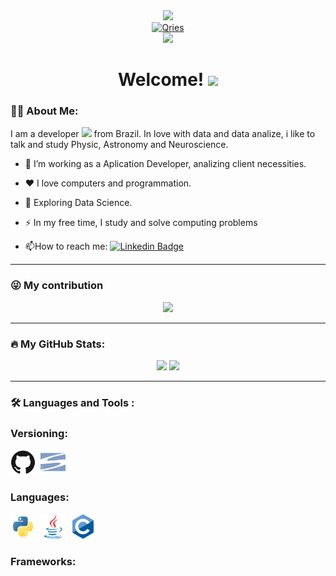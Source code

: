 <div id="header" align="center">
    <img src="https://media.giphy.com/media/fVPR3NSqLjVQFEPmP8/giphy.gif" width="200"/>
    <div id="badges">
        <a href="https://br.linkedin.com/in/barbara-m-7b6098126?trk=people-guest_people_search-card"><img alt="Qries" src="https://img.shields.io/badge/LinkedIn-0077B5?style=for-the-badge&logo=linkedin&logoColor=white"></a>
    </div>
    <img src="https://visitor-badge.glitch.me/badge?page_id=https://github.com/Minji0h/Minji0h/"/>
    <h1> Welcome! <img src="https://media.giphy.com/media/hvRJCLFzcasrR4ia7z/giphy.gif" width="30"/></h1>
</div>

### :woman_technologist: About Me:

I am a developer <img src="https://media.giphy.com/media/WUlplcMpOCEmTGBtBW/giphy.gif" width="30"> from Brazil. In love with data and data analize, i like to talk and study Physic, Astronomy and Neuroscience.


- :telescope: I’m working as a Aplication Developer, analizing client necessities.

- :heart: I love computers and programmation.

- :seedling: Exploring Data Science.

- :zap: In my free time, I study and solve computing problems

- :mailbox:How to reach me: [![Linkedin Badge](https://img.shields.io/badge/-Barbara-blue?style=flat&logo=Linkedin&logoColor=white)]("https://br.linkedin.com/in/barbara-m-7b6098126?trk=people-guest_people_search-card")

****
### :stuck_out_tongue_winking_eye: My contribution
<div align="center">
  
  <img height="150em" src="http://github-readme-streak-stats.herokuapp.com?user=Minji0h&theme=tokyonight&date_format=M%20j%5B%2C%20Y%5D&hide_border=true" />

</div>

****
### :fire: My GitHub Stats:
<div align="center">
<img height="150em" src="https://github-readme-stats.vercel.app/api?username=Minji0h&show_icons=true&hide_border=true&&count_private=true&include_all_commits=true&theme=tokyonight" />

<img height="150em" src="https://github-readme-stats.vercel.app/api/top-langs/?username=Minji0h&exclude_repo=github-readme-stats,Minji0h.github.io&theme=tokyonight&layout=compact&hide_border=true" />
 
</div>

****
### :hammer_and_wrench: Languages and Tools :
<div>
    <h3>Versioning:</h3>
    <img src="https://raw.githubusercontent.com/devicons/devicon/1119b9f84c0290e0f0b38982099a2bd027a48bf1/icons/github/github-original.svg" title="Github" alt="Github" width="40" height="40"/>&nbsp;
    <img src="https://raw.githubusercontent.com/devicons/devicon/1119b9f84c0290e0f0b38982099a2bd027a48bf1/icons/subversion/subversion-original.svg" title="SVN" alt="SVN" width="40" height="40"/>&nbsp;
</div>
<div>
    <h3>Languages: </h3>
    <img src="https://raw.githubusercontent.com/devicons/devicon/1119b9f84c0290e0f0b38982099a2bd027a48bf1/icons/python/python-original.svg" title="Python" alt="Python" width="40" height="40"/>&nbsp;
    <img src="https://raw.githubusercontent.com/devicons/devicon/1119b9f84c0290e0f0b38982099a2bd027a48bf1/icons/java/java-original.svg" title="Java" alt="Java" width="40" height="40"/>&nbsp;
    <img src="https://raw.githubusercontent.com/devicons/devicon/1119b9f84c0290e0f0b38982099a2bd027a48bf1/icons/c/c-original.svg" title="C" alt="C" width="40" height="40"/>&nbsp;
</div>
<div>
    <h3>Frameworks: </h3>
</div>
